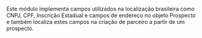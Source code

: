 Este módulo implementa campos utilizados na localização brasileira como
CNPJ, CPF, Inscrição Estadual e campos de endereço no objeto Prospecto e
também localiza estes campos na criação de parceiro a partir de um
prospecto.
